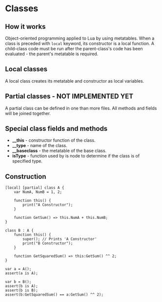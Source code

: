 Classes
=====

## How it works
Object-oriented programming applied to Lua by using metatables.
When a class is preceded with ``local`` keyword, its constructor is a local function.
A child-class code must be run after the parent-class's code has been evaluated - the parent's metatable is required.

## Local classes
A local class creates its metatable and constructor as local variables.

## Partial classes - NOT IMPLEMENTED YET
A partial class can be defined in one than more files. All methods and fields will be joined together.

## Special class fields and methods
- **__this** - constructor function of the class.
- **__type** - name of the class.
- **__baseclass** - the metatable of the base class.
- **isType** - function used by is node to determine if the class is of specified type.

## Construction
```
[local] [partial] class A {
    var NumA, NumB = 1, 2;
    
    function this() {
        print("A Constructor");
    }

    function GetSum() => this.NumA + this.NumB;
}

class B : A {
    function this() {
        super(); // Prints 'A Constructor'
        print("B Constructor");
    }

    function GetSquaredSum() => this:GetSum() ^^ 2;
}

var a = A();
assert(a is A);

var b = B();
assert(b is A);
assert(b is B);
assert(b:GetSquaredSum() == a:GetSum() ^^ 2);
```